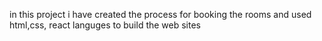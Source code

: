 in this project i have created the process for booking the rooms and used html,css, react languges to build the web sites
